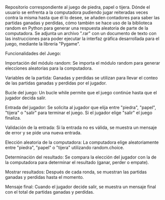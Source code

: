Repositorio correspondiente al juego de piedra, papel o tijera. Dónde el usuario se enfrenta a la computadora pudiendo jugar reiteradas veces contra la misma hasta que él lo desee, se añaden contadores para saber las partidas ganadas y perdidas, cómo también se hace uso de la biblioteca random en Python para generar una respuesta aleatoria de parte de la computadora. Se adjunta un archivo ".rar" con un documento de texto con las instrucciones para poder ejecutar la interfaz gráfica desarrollada para el juego, mediante la librería "Pygame".

Funcionalidades del Juego: 

Importación del módulo random: Se importa el módulo random para generar elecciones aleatorias para la computadora.

Variables de la partida: Ganadas y perdidas se utilizan para llevar el conteo de las partidas ganadas y perdidas por el jugador.

Bucle del juego: Un bucle while permite que el juego continúe hasta que el jugador decida salir.

Entrada del jugador: Se solicita al jugador que elija entre "piedra", "papel", "tijera" o "salir" para terminar el juego. Si el jugador elige "salir" el juego finaliza. 

Validación de la entrada: Si la entrada no es válida, se muestra un mensaje de error y se pide una nueva entrada.

Elección aleatoria de la computadora: La computadora elige aleatoriamente entre "piedra", "papel" o "tijera" utilizando random.choice.

Determinación del resultado: Se compara la elección del jugador con la de la computadora para determinar el resultado (ganar, perder o empate).

Mostrar resultados: Después de cada ronda, se muestran las partidas ganadas y perdidas hasta el momento.

Mensaje final: Cuando el jugador decide salir, se muestra un mensaje final con el total de partidas ganadas y perdidas.
